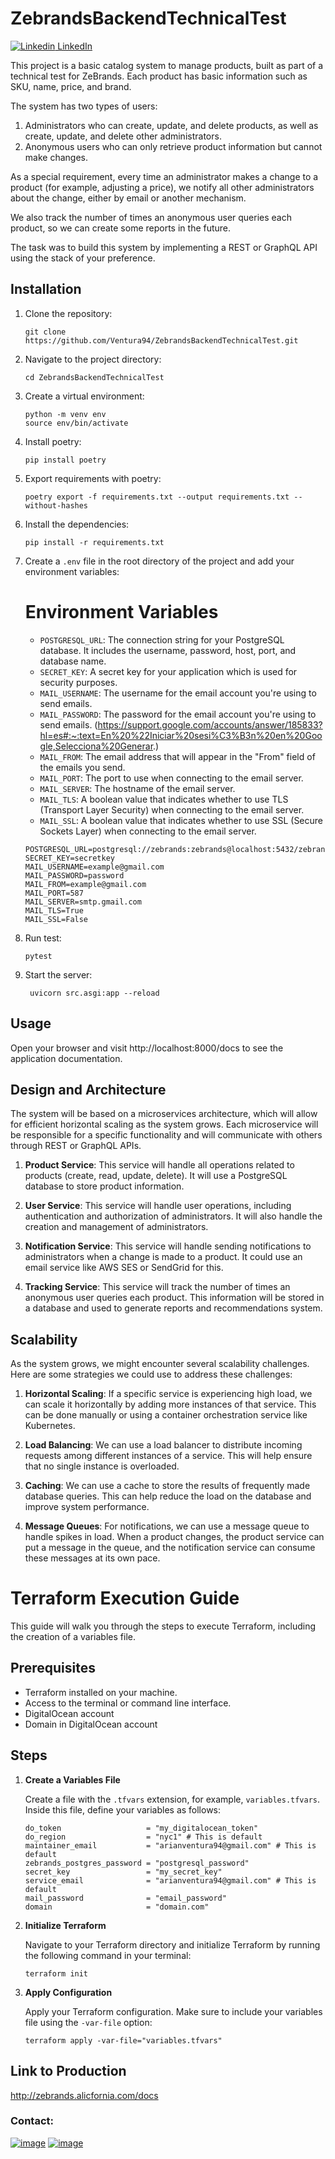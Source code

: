 # ZebrandsBackendTechnicalTest

[![Linkedin](https://i.stack.imgur.com/gVE0j.png) LinkedIn](https://www.linkedin.com/in/v3n2r4)

This project is a basic catalog system to manage products, built as part of a technical test for ZeBrands. Each product
has basic information such as SKU, name, price, and brand.

The system has two types of users:

1. Administrators who can create, update, and delete products, as well as create, update, and delete other
   administrators.
2. Anonymous users who can only retrieve product information but cannot make changes.

As a special requirement, every time an administrator makes a change to a product (for example, adjusting a price), we
notify all other administrators about the change, either by email or another mechanism.

We also track the number of times an anonymous user queries each product, so we can create some reports in the future.

The task was to build this system by implementing a REST or GraphQL API using the stack of your preference.

## Installation

1. Clone the repository:
    ```
    git clone https://github.com/Ventura94/ZebrandsBackendTechnicalTest.git
    ```
2. Navigate to the project directory:
    ```
    cd ZebrandsBackendTechnicalTest
    ```
3. Create a virtual environment:
    ```
    python -m venv env
    source env/bin/activate
   ```

4. Install poetry:
    ```
    pip install poetry 
    ```

5. Export requirements with poetry:
    ```
    poetry export -f requirements.txt --output requirements.txt --without-hashes
    ```

6. Install the dependencies:
    ```
    pip install -r requirements.txt
    ```
7. Create a `.env` file in the root directory of the project and add your environment variables:

   # Environment Variables

    - `POSTGRESQL_URL`: The connection string for your PostgreSQL database. It includes the username, password, host,
      port,
      and database name.
    - `SECRET_KEY`: A secret key for your application which is used for security purposes.
    - `MAIL_USERNAME`: The username for the email account you're using to send emails.
    - `MAIL_PASSWORD`: The password for the email account you're using to send
      emails. (https://support.google.com/accounts/answer/185833?hl=es#:~:text=En%20%22Iniciar%20sesi%C3%B3n%20en%20Google,Selecciona%20Generar.)
    - `MAIL_FROM`: The email address that will appear in the "From" field of the emails you send.
    - `MAIL_PORT`: The port to use when connecting to the email server.
    - `MAIL_SERVER`: The hostname of the email server.
    - `MAIL_TLS`: A boolean value that indicates whether to use TLS (Transport Layer Security) when connecting to the
      email
      server.
    - `MAIL_SSL`: A boolean value that indicates whether to use SSL (Secure Sockets Layer) when connecting to the email
      server.
   ```
   POSTGRESQL_URL=postgresql://zebrands:zebrands@localhost:5432/zebrands 
   SECRET_KEY=secretkey
   MAIL_USERNAME=example@gmail.com
   MAIL_PASSWORD=password
   MAIL_FROM=example@gmail.com
   MAIL_PORT=587
   MAIL_SERVER=smtp.gmail.com
   MAIL_TLS=True
   MAIL_SSL=False
    ```

8. Run test:
   ```
   pytest
   ```

9. Start the server:
    ```
     uvicorn src.asgi:app --reload 
    ```

## Usage

Open your browser and visit http://localhost:8000/docs to see the application documentation.

## Design and Architecture

The system will be based on a microservices architecture, which will allow for efficient horizontal scaling as the
system grows. Each microservice will be responsible for a specific functionality and will communicate with others
through REST or GraphQL APIs.

1. **Product Service**: This service will handle all operations related to products (create, read, update, delete). It
   will use a PostgreSQL database to store product information.

2. **User Service**: This service will handle user operations, including authentication and authorization of
   administrators. It will also handle the creation and management of administrators.

3. **Notification Service**: This service will handle sending notifications to administrators when a change is made to a
   product. It could use an email service like AWS SES or SendGrid for this.

4. **Tracking Service**: This service will track the number of times an anonymous user queries each product. This
   information will be stored in a database and used to generate reports and recommendations system.

## Scalability

As the system grows, we might encounter several scalability challenges. Here are some strategies we could use to address
these challenges:

1. **Horizontal Scaling**: If a specific service is experiencing high load, we can scale it horizontally by adding more
   instances of that service. This can be done manually or using a container orchestration service like Kubernetes.

2. **Load Balancing**: We can use a load balancer to distribute incoming requests among different instances of a
   service. This will help ensure that no single instance is overloaded.

3. **Caching**: We can use a cache to store the results of frequently made database queries. This can help reduce the
   load on the database and improve system performance.

4. **Message Queues**: For notifications, we can use a message queue to handle spikes in load. When a product changes,
   the product service can put a message in the queue, and the notification service can consume these messages at its
   own pace.

# Terraform Execution Guide

This guide will walk you through the steps to execute Terraform, including the creation of a variables file.

## Prerequisites

- Terraform installed on your machine.
- Access to the terminal or command line interface.
- DigitalOcean account
- Domain in DigitalOcean account

## Steps

1. **Create a Variables File**

   Create a file with the `.tfvars` extension, for example, `variables.tfvars`. Inside this file, define your variables
   as follows:

    ```hcl
   do_token                   = "my_digitalocean_token"
   do_region                  = "nyc1" # This is default
   maintainer_email           = "arianventura94@gmail.com" # This is default 
   zebrands_postgres_password = "postgresql_password"
   secret_key                 = "my_secret_key"
   service_email              = "arianventura94@gmail.com" # This is default
   mail_password              = "email_password"
   domain                     = "domain.com"   
    ```

2. **Initialize Terraform**

   Navigate to your Terraform directory and initialize Terraform by running the following command in your terminal:

    ```
    terraform init
    ```

3. **Apply Configuration**

   Apply your Terraform configuration. Make sure to include your variables file using the `-var-file` option:

    ```
    terraform apply -var-file="variables.tfvars"
    ```

## Link to Production

http://zebrands.alicfornia.com/docs

### Contact:

[![image](https://img.shields.io/badge/Gmail-D14836?style=for-the-badge&logo=gmail&logoColor=white)](mailto:arianventura94@gmail.com)
[![image](https://img.shields.io/badge/LinkedIn-0077B5?style=for-the-badge&logo=linkedin&logoColor=white)](https://www.linkedin.com/in/v3n2r4)
